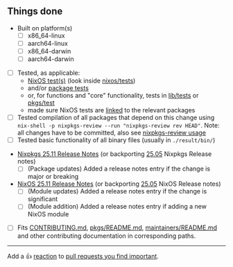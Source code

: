
<!--
^ Please summarise the changes you have done and explain why they are necessary here ^

For package updates please link to a changelog or describe changes, this helps your fellow maintainers discover breaking updates.
For new packages please briefly describe the package or provide a link to its homepage.
-->

## Things done

<!-- Please check what applies. Note that these are not hard requirements but merely serve as information for reviewers. -->

- Built on platform(s)
  - [ ] x86_64-linux
  - [ ] aarch64-linux
  - [ ] x86_64-darwin
  - [ ] aarch64-darwin
- [ ] Tested, as applicable:
  - [NixOS test(s)](https://nixos.org/manual/nixos/unstable/index.html#sec-nixos-tests) (look inside [nixos/tests](https://github.com/NixOS/nixpkgs/blob/master/nixos/tests))
  - and/or [package tests](https://github.com/NixOS/nixpkgs/blob/master/pkgs/README.md#package-tests)
  - or, for functions and "core" functionality, tests in [lib/tests](https://github.com/NixOS/nixpkgs/blob/master/lib/tests) or [pkgs/test](https://github.com/NixOS/nixpkgs/blob/master/pkgs/test)
  - made sure NixOS tests are [linked](https://github.com/NixOS/nixpkgs/blob/master/pkgs/README.md#linking-nixos-module-tests-to-a-package) to the relevant packages
- [ ] Tested compilation of all packages that depend on this change using `nix-shell -p nixpkgs-review --run "nixpkgs-review rev HEAD"`. Note: all changes have to be committed, also see [nixpkgs-review usage](https://github.com/Mic92/nixpkgs-review#usage)
- [ ] Tested basic functionality of all binary files (usually in `./result/bin/`)
- [Nixpkgs 25.11 Release Notes](https://github.com/NixOS/nixpkgs/blob/master/doc/release-notes/rl-2511.section.md) (or backporting [25.05](https://github.com/NixOS/nixpkgs/blob/master/doc/manual/release-notes/rl-2505.section.md) Nixpkgs Release notes)
  - [ ] (Package updates) Added a release notes entry if the change is major or breaking
- [NixOS 25.11 Release Notes](https://github.com/NixOS/nixpkgs/blob/master/nixos/doc/manual/release-notes/rl-2511.section.md) (or backporting [25.05](https://github.com/NixOS/nixpkgs/blob/master/nixos/doc/manual/release-notes/rl-2505.section.md) NixOS Release notes)
  - [ ] (Module updates) Added a release notes entry if the change is significant
  - [ ] (Module addition) Added a release notes entry if adding a new NixOS module
- [ ] Fits [CONTRIBUTING.md](https://github.com/NixOS/nixpkgs/blob/master/CONTRIBUTING.md), [pkgs/README.md](https://github.com/NixOS/nixpkgs/blob/master/pkgs/README.md), [maintainers/README.md](https://github.com/NixOS/nixpkgs/blob/master/maintainers/README.md) and other contributing documentation in corresponding paths.

---

Add a :+1: [reaction] to [pull requests you find important].

[reaction]: https://github.blog/2016-03-10-add-reactions-to-pull-requests-issues-and-comments/
[pull requests you find important]: https://github.com/NixOS/nixpkgs/pulls?q=is%3Aopen+sort%3Areactions-%2B1-desc
